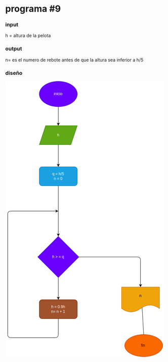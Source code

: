# programa #9

### input
h = altura de la pelota

### output
n= es el numero de rebote antes de que la altura sea inferior a h/5

### diseño
![Diagrama de flujo](diagrama.png "diagrama de flujo")